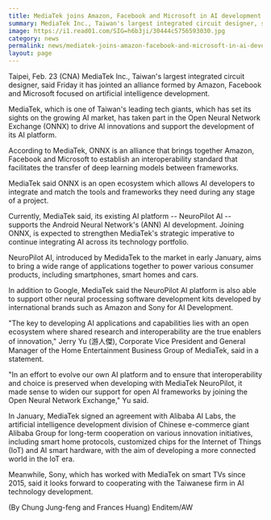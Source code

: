 ```yaml
---
title: MediaTek joins Amazon, Facebook and Microsoft in AI development
summary: MediaTek Inc., Taiwan's largest integrated circuit designer, said Friday it has jointed an alliance formed by Amazon, Facebook and Microsoft focused on artificial intelligence development.
image: https://i1.read01.com/SIG=h6b3ji/30444c5756593030.jpg
category: news
permalink: news/mediatek-joins-amazon-facebook-and-microsoft-in-ai-development/
layout: page
---
```

Taipei, Feb. 23 (CNA) MediaTek Inc., Taiwan's largest integrated circuit designer, said Friday it has jointed an alliance formed by Amazon, Facebook and Microsoft focused on artificial intelligence development.

MediaTek, which is one of Taiwan's leading tech giants, which has set its sights on the growing AI market, has taken part in the Open Neural Network Exchange (ONNX) to drive AI innovations and support the development of its AI platform.

According to MediaTek, ONNX is an alliance that brings together Amazon, Facebook and Microsoft to establish an interoperability standard that facilitates the transfer of deep learning models between frameworks.

MediaTek said ONNX is an open ecosystem which allows AI developers to integrate and match the tools and frameworks they need during any stage of a project.

Currently, MediaTek said, its existing AI platform -- NeuroPilot AI -- supports the Android Neural Network's (ANN) AI development. Joining ONNX, is expected to strengthen MediaTek's strategic imperative to continue integrating AI across its technology portfolio.

NeuroPilot AI, introduced by MedidaTek to the market in early January, aims to bring a wide range of applications together to power various consumer products, including smartphones, smart homes and cars.

In addition to Google, MediaTek said the NeuroPilot AI platform is also able to support other neural processing software development kits developed by international brands such as Amazon and Sony for AI Development.

"The key to developing AI applications and capabilities lies with an open ecosystem where shared research and interoperability are the true enablers of innovation," Jerry Yu (游人傑), Corporate Vice President and General Manager of the Home Entertainment Business Group of MediaTek, said in a statement.

"In an effort to evolve our own AI platform and to ensure that interoperability and choice is preserved when developing with MediaTek NeuroPilot, it made sense to widen our support for open AI frameworks by joining the Open Neural Network Exchange," Yu said.

In January, MediaTek signed an agreement with Alibaba AI Labs, the artificial intelligence development division of Chinese e-commerce giant Alibaba Group for long-term cooperation on various innovation initiatives, including smart home protocols, customized chips for the Internet of Things (IoT) and AI smart hardware, with the aim of developing a more connected world in the IoT era.

Meanwhile, Sony, which has worked with MediaTek on smart TVs since 2015, said it looks forward to cooperating with the Taiwanese firm in AI technology development. 

(By Chung Jung-feng and Frances Huang)
Enditem/AW
